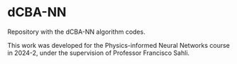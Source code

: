 # dCBA-NN
Repository with the dCBA-NN algorithm codes.

This work was developed for the Physics-informed Neural Networks course in 2024-2, under the supervision of Professor Francisco Sahli.
